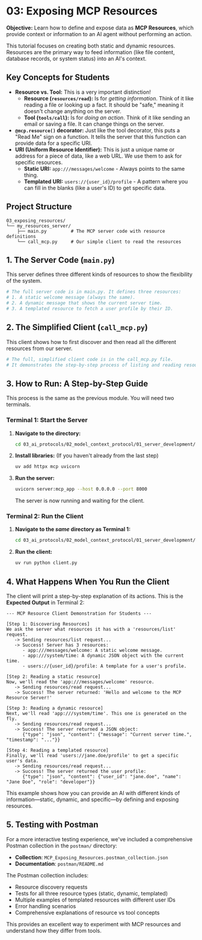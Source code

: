 # 03: Exposing MCP Resources

**Objective:** Learn how to define and expose data as **MCP Resources**, which provide context or information to an AI agent without performing an action.

This tutorial focuses on creating both static and dynamic resources. Resources are the primary way to feed information (like file content, database records, or system status) into an AI's context.

## Key Concepts for Students

- **Resource vs. Tool:** This is a very important distinction!
    - **Resource (`resources/read`):** Is for *getting information*. Think of it like reading a file or looking up a fact. It should be "safe," meaning it doesn't change anything on the server.
    - **Tool (`tools/call`):** Is for *doing an action*. Think of it like sending an email or saving a file. It can change things on the server.
- **`@mcp.resource()` decorator:** Just like the tool decorator, this puts a "Read Me" sign on a function. It tells the server that this function can provide data for a specific URI.
- **URI (Uniform Resource Identifier):** This is just a unique name or address for a piece of data, like a web URL. We use them to ask for specific resources.
    - **Static URI:** `app:///messages/welcome` - Always points to the same thing.
    - **Templated URI:** `users://{user_id}/profile` - A pattern where you can fill in the blanks (like a user's ID) to get specific data.

## Project Structure

```
03_exposing_resources/
└── my_resources_server/
    ├── main.py         # The MCP server code with resource definitions
    └── call_mcp.py     # Our simple client to read the resources
```

## 1. The Server Code (`main.py`)

This server defines three different kinds of resources to show the flexibility of the system.

```python
# The full server code is in main.py. It defines three resources:
# 1. A static welcome message (always the same).
# 2. A dynamic message that shows the current server time.
# 3. A templated resource to fetch a user profile by their ID.
```

## 2. The Simplified Client (`call_mcp.py`)

This client shows how to first discover and then read all the different resources from our server.

```python
# The full, simplified client code is in the call_mcp.py file.
# It demonstrates the step-by-step process of listing and reading resources.
```

## 3. How to Run: A Step-by-Step Guide

This process is the same as the previous module. You will need two terminals.

### **Terminal 1: Start the Server**

1.  **Navigate to the directory:**
    ```bash
    cd 03_ai_protocols/02_model_context_protocol/01_server_development/03_exposing_resources/my_resources_server
    ```
2.  **Install libraries:** (If you haven't already from the last step)
    ```bash
    uv add httpx mcp uvicorn
    ```
3.  **Run the server:**
    ```bash
    uvicorn server:mcp_app --host 0.0.0.0 --port 8000
    ```
    The server is now running and waiting for the client.

### **Terminal 2: Run the Client**

1.  **Navigate to the *same* directory as Terminal 1:**
    ```bash
    cd 03_ai_protocols/02_model_context_protocol/01_server_development/03_exposing_resources/my_resources_server
    ```
2.  **Run the client:**
    ```bash
    uv run python client.py
    ```

## 4. What Happens When You Run the Client

The client will print a step-by-step explanation of its actions. This is the **Expected Output** in Terminal 2:

```
--- MCP Resource Client Demonstration for Students ---

[Step 1: Discovering Resources]
We ask the server what resources it has with a 'resources/list' request.
   -> Sending resources/list request...
   -> Success! Server has 3 resources:
      - app:///messages/welcome: A static welcome message.
      - app:///system/time: A dynamic JSON object with the current time.
      - users://{user_id}/profile: A template for a user's profile.

[Step 2: Reading a static resource]
Now, we'll read the 'app:///messages/welcome' resource.
   -> Sending resources/read request...
   -> Success! The server returned: 'Hello and welcome to the MCP Resource Server!'

[Step 3: Reading a dynamic resource]
Next, we'll read 'app:///system/time'. This one is generated on the fly.
   -> Sending resources/read request...
   -> Success! The server returned a JSON object:
      {"type": "json", "content": {"message": "Current server time.", "timestamp": "..."}}

[Step 4: Reading a templated resource]
Finally, we'll read 'users://jane.doe/profile' to get a specific user's data.
   -> Sending resources/read request...
   -> Success! The server returned the user profile:
      {"type": "json", "content": {"user_id": "jane.doe", "name": "Jane Doe", "role": "developer"}}
```

This example shows how you can provide an AI with different kinds of information—static, dynamic, and specific—by defining and exposing resources.

## 5. Testing with Postman

For a more interactive testing experience, we've included a comprehensive Postman collection in the `postman/` directory:

- **Collection**: `MCP_Exposing_Resources.postman_collection.json`
- **Documentation**: `postman/README.md`

The Postman collection includes:
- Resource discovery requests
- Tests for all three resource types (static, dynamic, templated)
- Multiple examples of templated resources with different user IDs
- Error handling scenarios
- Comprehensive explanations of resource vs tool concepts

This provides an excellent way to experiment with MCP resources and understand how they differ from tools.
